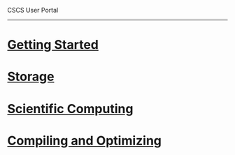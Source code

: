 CSCS User Portal

---

<!-- use only links inside h1, h2, h3 and h4 -->

# [Getting Started](https://eth-cscs.github.io/getting_started/get_an_account)
# [Storage](https://eth-cscs.github.io/storage)
# [Scientific Computing](https://eth-cscs.github.io/scientific_computing)
# [Compiling and Optimizing](https://eth-cscs.github.io/compiling_and_optimizing)

